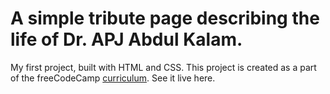 # A simple tribute page describing the life of Dr. APJ Abdul Kalam.

My first project, built with HTML and CSS. This project is created as a part of the freeCodeCamp [curriculum](https://www.freecodecamp.org/learn/responsive-web-design/responsive-web-design-projects/build-a-tribute-page). See it live here.